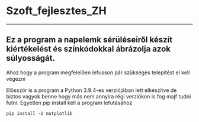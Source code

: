 # Szoft_fejlesztes_ZH
---------------------
Ez a program a napelemk sérüléseiről készít kiértékelést és színkódokkal ábrázolja azok súlyosságát.
---------------------
Ahoz hogy a program megfelelően lefusson pár szükséges telepítést el kell végezni

Elösször is a program a Python 3.9.4-es verziójában lett elkészítve de biztos vagyok benne hogy más nem annyira régi verziókon is fog majf tudni futni.
Egyetlen pip install kell a program lefutásához
```
pip install -U matplotlib
```
